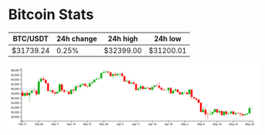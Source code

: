 # Bitcoin Stats

BTC/USDT|24h change|24h high|24h low|
|---|---|---|---|
|$31739.24|0.25%|$32399.00|$31200.01|

<img src="./chart.svg">
